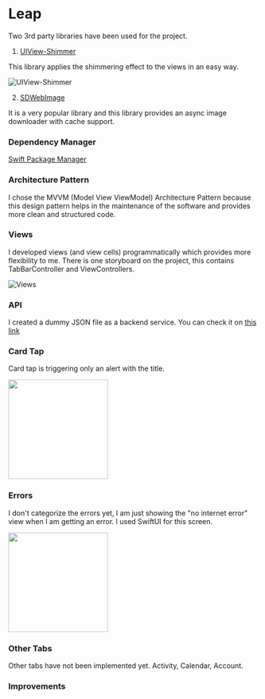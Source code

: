 # Leap

Two 3rd party libraries have been used for the project.

1. [UIView-Shimmer](https://github.com/omerfarukozturk/UIView-Shimmer)

This library applies the shimmering effect to the views in an easy way.

![UIView-Shimmer](https://media.giphy.com/media/YzDd2FzBNlfuOPY5WH/giphy.gif)

2. [SDWebImage](https://github.com/SDWebImage/SDWebImageSwiftUI)

It is a very popular library and this library provides an async image downloader with cache support.

### Dependency Manager

[Swift Package Manager](https://github.com/apple/swift-package-manager)

### Architecture Pattern

I chose the MVVM (Model View ViewModel) Architecture Pattern because this design pattern helps in the maintenance of the software and provides more clean and structured code.

### Views

I developed views (and view cells) programmatically which provides more flexibility to me. There is one storyboard on the project, this contains TabBarController and ViewControllers.

![Views](https://media.giphy.com/media/4fqFpQeTBdGf0fXjbJ/giphy.gif)

### API

I created a dummy JSON file as a backend service. You can check it on [this link](https://okb.com.tr/data.json)

### Card Tap

Card tap is triggering only an alert with the title.

<img src="https://i.ibb.co/y5V1Y8r/Simulator-Screen-Shot-i-Phone-11-Pro-2022-01-14-at-19-08-32.png" width="200" />

### Errors

I don't categorize the errors yet, I am just showing the "no internet error" view when I am getting an error. I used SwiftUI for this screen.

<img src="https://i.ibb.co/z6Xg0fz/Simulator-Screen-Shot-i-Phone-11-Pro-2022-01-14-at-21-52-48.png" width="200" />

### Other Tabs

Other tabs have not been implemented yet. Activity, Calendar, Account.

### Improvements

